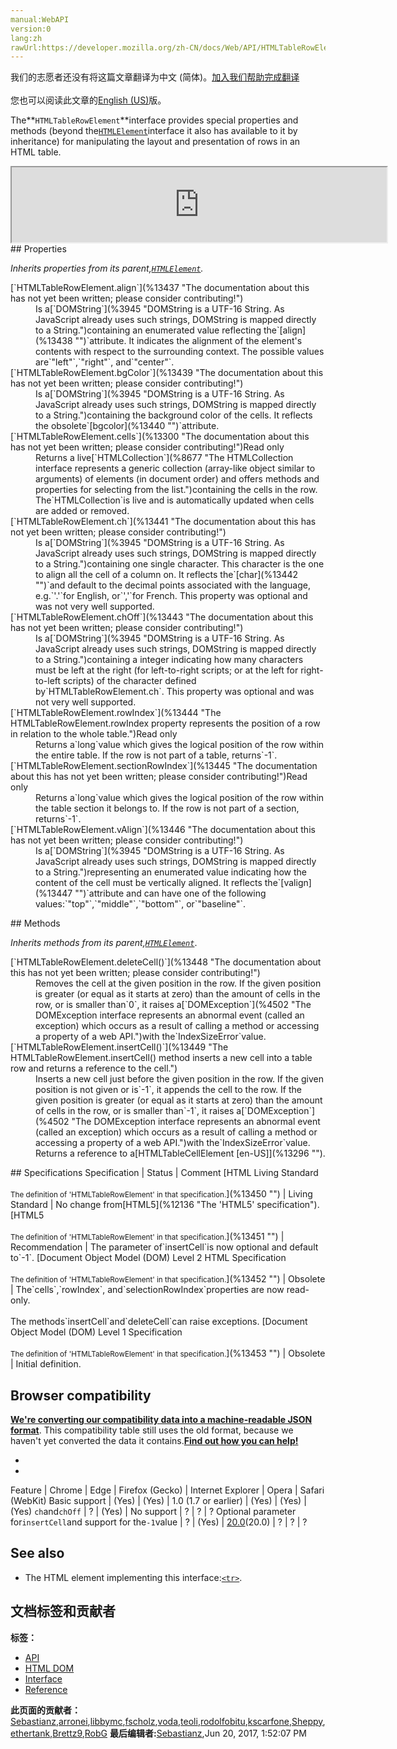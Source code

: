 ```yaml
---
manual:WebAPI
version:0
lang:zh
rawUrl:https://developer.mozilla.org/zh-CN/docs/Web/API/HTMLTableRowElement
---
```




<bdi>我们的志愿者还没有将这篇文章翻译为<bdi>中文 (简体)</bdi>。[加入我们帮助完成翻译](%13435 "")<br></br>您也可以阅读此文章的[English (US)](%13436 "")版。</bdi>






The**`HTMLTableRowElement`**interface provides special properties and methods (beyond the[`HTMLElement`](%12142 "The HTMLElement interface represents any HTML element. Some elements directly implement this interface, others implement it via an interface that inherits it.")interface it also has available to it by inheritance) for manipulating the layout and presentation of rows in an HTML table.

<iframe src='https://mdn.mozillademos.org/en-US/docs/Web/API/HTMLTableRowElement$samples/inheritance_diagram?revision=1262503' width='600' height='120'></iframe>
## Properties<a name="Properties"></a>


<em>Inherits properties from its parent,[`HTMLElement`](%12142 "The HTMLElement interface represents any HTML element. Some elements directly implement this interface, others implement it via an interface that inherits it.").</em>

<dl><dt>[`HTMLTableRowElement.align`](%13437 "The documentation about this has not yet been written; please consider contributing!")<i></i></dt><dd>Is a[`DOMString`](%3945 "DOMString is a UTF-16 String. As JavaScript already uses such strings, DOMString is mapped directly to a String.")containing an enumerated value reflecting the`[align](%13438 "")`attribute. It indicates the alignment of the element&#39;s contents with respect to the surrounding context. The possible values are`"left"`,`"right"`, and`"center"`.</dd><dt>[`HTMLTableRowElement.bgColor`](%13439 "The documentation about this has not yet been written; please consider contributing!")<i></i></dt><dd>Is a[`DOMString`](%3945 "DOMString is a UTF-16 String. As JavaScript already uses such strings, DOMString is mapped directly to a String.")containing the background color of the cells. It reflects the obsolete`[bgcolor](%13440 "")`attribute.</dd><dt>[`HTMLTableRowElement.cells`](%13300 "The documentation about this has not yet been written; please consider contributing!")Read only</dt><dd>Returns a live[`HTMLCollection`](%8677 "The HTMLCollection interface represents a generic collection (array-like object similar to arguments) of elements (in document order) and offers methods and properties for selecting from the list.")containing the cells in the row. The`HTMLCollection`is live and is automatically updated when cells are added or removed.</dd><dt>[`HTMLTableRowElement.ch`](%13441 "The documentation about this has not yet been written; please consider contributing!")<i></i></dt><dd>Is a[`DOMString`](%3945 "DOMString is a UTF-16 String. As JavaScript already uses such strings, DOMString is mapped directly to a String.")containing one single character. This character is the one to align all the cell of a column on. It reflects the`[char](%13442 "")`and default to the decimal points associated with the language, e.g.`'.'`for English, or`','`for French. This property was optional and was not very well supported.</dd><dt>[`HTMLTableRowElement.chOff`](%13443 "The documentation about this has not yet been written; please consider contributing!")<i></i></dt><dd>Is a[`DOMString`](%3945 "DOMString is a UTF-16 String. As JavaScript already uses such strings, DOMString is mapped directly to a String.")containing a integer indicating how many characters must be left at the right (for left-to-right scripts; or at the left for right-to-left scripts) of the character defined by`HTMLTableRowElement.ch`. This property was optional and was not very well supported.</dd><dt>[`HTMLTableRowElement.rowIndex`](%13444 "The HTMLTableRowElement.rowIndex property represents the position of a row in relation to the whole table.")Read only</dt><dd>Returns a`long`value which gives the logical position of the row within the entire table. If the row is not part of a table, returns`-1`.</dd><dt>[`HTMLTableRowElement.sectionRowIndex`](%13445 "The documentation about this has not yet been written; please consider contributing!")Read only</dt><dd>Returns a`long`value which gives the logical position of the row within the table section it belongs to. If the row is not part of a section, returns`-1`.</dd><dt>[`HTMLTableRowElement.vAlign`](%13446 "The documentation about this has not yet been written; please consider contributing!")<i></i></dt><dd>Is a[`DOMString`](%3945 "DOMString is a UTF-16 String. As JavaScript already uses such strings, DOMString is mapped directly to a String.")representing an enumerated value indicating how the content of the cell must be vertically aligned. It reflects the`[valign](%13447 "")`attribute and can have one of the following values:`"top"`,`"middle"`,`"bottom"`, or`"baseline"`.</dd></dl>
## Methods<a name="Methods"></a>


<em>Inherits methods from its parent,[`HTMLElement`](%12142 "The HTMLElement interface represents any HTML element. Some elements directly implement this interface, others implement it via an interface that inherits it.")</em>.

<dl><dt>[`HTMLTableRowElement.deleteCell()`](%13448 "The documentation about this has not yet been written; please consider contributing!")</dt><dd>Removes the cell at the given position in the row. If the given position is greater (or equal as it starts at zero) than the amount of cells in the row, or is smaller than`0`, it raises a[`DOMException`](%4502 "The DOMException interface represents an abnormal event (called an exception) which occurs as a result of calling a method or accessing a property of a web API.")with the`IndexSizeError`value.</dd><dt>[`HTMLTableRowElement.insertCell()`](%13449 "The HTMLTableRowElement.insertCell() method inserts a new cell into a table row and returns a reference to the cell.")</dt><dd>Inserts a new cell just before the given position in the row. If the given position is not given or is`-1`, it appends the cell to the row. If the given position is greater (or equal as it starts at zero) than the amount of cells in the row, or is smaller than`-1`, it raises a[`DOMException`](%4502 "The DOMException interface represents an abnormal event (called an exception) which occurs as a result of calling a method or accessing a property of a web API.")with the`IndexSizeError`value. Returns a reference to a[HTMLTableCellElement [en-US]](%13296 "").</dd></dl>
## Specifications<a name="Specifications"></a>
Specification | Status | Comment 
[HTML Living Standard<br></br><small>The definition of &#39;HTMLTableRowElement&#39; in that specification.</small>](%13450 "") | Living Standard | No change from[HTML5](%12136 "The 'HTML5' specification"). 
[HTML5<br></br><small>The definition of &#39;HTMLTableRowElement&#39; in that specification.</small>](%13451 "") | Recommendation | The parameter of`insertCell`is now optional and default to`-1`. 
[Document Object Model (DOM) Level 2 HTML Specification<br></br><small>The definition of &#39;HTMLTableRowElement&#39; in that specification.</small>](%13452 "") | Obsolete | The`cells`,`rowIndex`, and`selectionRowIndex`properties are now read-only.<br></br>The methods`insertCell`and`deleteCell`can raise exceptions. 
[Document Object Model (DOM) Level 1 Specification<br></br><small>The definition of &#39;HTMLTableRowElement&#39; in that specification.</small>](%13453 "") | Obsolete | Initial definition. 


## Browser compatibility<a name="Browser_compatibility"></a>


**[We&#39;re converting our compatibility data into a machine-readable JSON format](%3344 "")**. This compatibility table still uses the old format, because we haven&#39;t yet converted the data it contains.**[Find out how you can help!](%3409 "")**


* 
* 
Feature | Chrome | Edge | Firefox (Gecko) | Internet Explorer | Opera | Safari (WebKit) 
Basic support | (Yes) | (Yes) | 1.0 (1.7 or earlier) | (Yes) | (Yes) | (Yes) 
`ch`and`chOff` | ? | (Yes) | No support | ? | ? | ? 
Optional parameter for`insertCell`and support for the`-1`value | ? | (Yes) | [20.0](%12722 "Released on 2013-04-02.")(20.0) | ? | ? | ? 





## See also<a name="See_also"></a>

* The HTML element implementing this interface:[`<tr>`](%13301 "The HTML <tr> element defines a row of cells in a table. The row's cells can then be established using a mix of <td> (data cell) and <th> (header cell) elements.").
<dl><dt></dt></dl>


## 文档标签和贡献者
**标签：**
* [API](%50 "")
* [HTML DOM](%6889 "")
* [Interface](%3380 "")
* [Reference](%3381 "")

**此页面的贡献者：**[Sebastianz](%4468 ""),[arronei](%3893 ""),[libbymc](%5110 ""),[fscholz](%60 ""),[voda](%13454 ""),[teoli](%160 ""),[rodolfobitu](%13455 ""),[kscarfone](%3900 ""),[Sheppy](%405 ""),[ethertank](%65 ""),[Brettz9](%5522 ""),[RobG](%13250 "")
**最后编辑者:**[Sebastianz](%4468 ""),<time>Jun 20, 2017, 1:52:07 PM</time>


